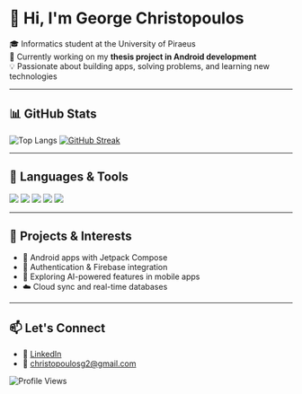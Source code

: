 # 👋 Hi, I'm George Christopoulos

🎓 Informatics student at the University of Piraeus  
📱 Currently working on my **thesis project in Android development**  
💡 Passionate about building apps, solving problems, and learning new technologies

---

## 📊 GitHub Stats

![Top Langs](https://github-readme-stats.vercel.app/api/top-langs/?username=Georgechrp&layout=compact&theme=tokyonight)
[![GitHub Streak](https://streak-stats.demolab.com/?user=Georgechrp=&theme=tokyonight)](https://git.io/streak-stats)


---

## 🧰 Languages & Tools

<p>
  <img src="https://img.shields.io/badge/Kotlin-0095D5?style=for-the-badge&logo=kotlin&logoColor=white"/>
  <img src="https://img.shields.io/badge/Android-3DDC84?style=for-the-badge&logo=android&logoColor=white"/>
  <img src="https://img.shields.io/badge/Java-007396?style=for-the-badge&logo=java&logoColor=white"/>
  <img src="https://img.shields.io/badge/GitHub-181717?style=for-the-badge&logo=github&logoColor=white"/>
  <img src="https://img.shields.io/badge/Firebase-003B57?style=for-the-badge&logo=firebase&logoColor=white"/>
</p>

---

## 🌱 Projects & Interests
- 📱 Android apps with Jetpack Compose
- 🔐 Authentication & Firebase integration
- 🧠 Exploring AI-powered features in mobile apps
- ☁️ Cloud sync and real-time databases

---

## 📫 Let's Connect
- 💼 [LinkedIn](https://linkedin.com/in/georgechrp)  
- 📧 christopoulosg2@gmail.com


![Profile Views](https://komarev.com/ghpvc/?username=Georgechrp&color=blue)

